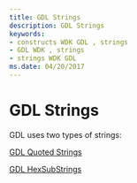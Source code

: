 ```yaml
---
title: GDL Strings
description: GDL Strings
keywords:
- constructs WDK GDL , strings
- GDL WDK , strings
- strings WDK GDL
ms.date: 04/20/2017
---
```


# GDL Strings


GDL uses two types of strings:

[GDL Quoted Strings](gdl-quoted-strings.md)

[GDL HexSubStrings](gdl-hexsubstrings.md)

 

 





